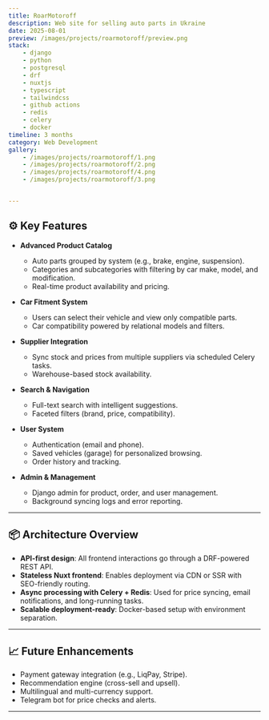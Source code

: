 ```yaml
---
title: RoarMotoroff
description: Web site for selling auto parts in Ukraine
date: 2025-08-01
preview: /images/projects/roarmotoroff/preview.png
stack:
    - django
    - python
    - postgresql
    - drf
    - nuxtjs
    - typescript
    - tailwindcss
    - github actions
    - redis
    - celery
    - docker
timeline: 3 months
category: Web Development
gallery:
    - /images/projects/roarmotoroff/1.png
    - /images/projects/roarmotoroff/2.png
    - /images/projects/roarmotoroff/4.png
    - /images/projects/roarmotoroff/3.png


---
```


## ⚙️ Key Features

- **Advanced Product Catalog**
  - Auto parts grouped by system (e.g., brake, engine, suspension).
  - Categories and subcategories with filtering by car make, model, and modification.
  - Real-time product availability and pricing.

- **Car Fitment System**
  - Users can select their vehicle and view only compatible parts.
  - Car compatibility powered by relational models and filters.

- **Supplier Integration**
  - Sync stock and prices from multiple suppliers via scheduled Celery tasks.
  - Warehouse-based stock availability.

- **Search & Navigation**
  - Full-text search with intelligent suggestions.
  - Faceted filters (brand, price, compatibility).

- **User System**
  - Authentication (email and phone).
  - Saved vehicles (garage) for personalized browsing.
  - Order history and tracking.

- **Admin & Management**
  - Django admin for product, order, and user management.
  - Background syncing logs and error reporting.

---

## 📦 Architecture Overview

- **API-first design**: All frontend interactions go through a DRF-powered REST API.
- **Stateless Nuxt frontend**: Enables deployment via CDN or SSR with SEO-friendly routing.
- **Async processing with Celery + Redis**: Used for price syncing, email notifications, and long-running tasks.
- **Scalable deployment-ready**: Docker-based setup with environment separation.

---

## 📈 Future Enhancements

- Payment gateway integration (e.g., LiqPay, Stripe).
- Recommendation engine (cross-sell and upsell).
- Multilingual and multi-currency support.
- Telegram bot for price checks and alerts.

---